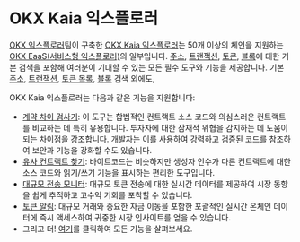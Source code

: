 # OKX Kaia 익스플로러

[OKX 익스플로러](https://www.okx.com/web3/explorer/eaas)팀이 구축한 [OKX Kaia 익스플로러](https://www.okx.com/web3/explorer/kaia)는 50개 이상의 체인을 지원하는 [OKX EaaS(서비스형 익스플로러)](https://www.okx.com/web3/explorer/eaas)의 일부입니다. [주소](https://www.okx.com/web3/explorer/kaia/address/0x417e2ab3dd563c8b0b6c50288c7c16c0ac1fad92), [트랜잭션](https://www.okx.com/web3/explorer/kaia/tx/0xb86a505b2d6cd1606543eb6a95201a4f062af315d325f432d04fb3b8184ee4ac), [토큰](https://www.okx.com/web3/explorer/kaia/token-list), [블록](https://www.okx.com/web3/explorer/kaia/block-list)에 대한 기본 검색을 포함해 여러분이 기대할 수 있는 모든 필수 도구와 기능을 제공합니다.
기본 [주소](https://www.okx.com/web3/explorer/kaia/address/0x417e2ab3dd563c8b0b6c50288c7c16c0ac1fad92), [트랜잭션](https://www.okx.com/web3/explorer/kaia/tx/0xb86a505b2d6cd1606543eb6a95201a4f062af315d325f432d04fb3b8184ee4ac), [토큰 목록](https://www.okx.com/web3/explorer/kaia/token-list), [블록](https://www.okx.com/web3/explorer/kaia/block-list) 검색 외에도,

OKX Kaia 익스플로러는 다음과 같은 기능을 지원합니다:

- [계약 차이 검사기](https://www.okx.com/web3/explorer/contract-diff#source-chain=klaytn&target-chain=klaytn): 이 도구는 합법적인 컨트랙트 소스 코드와 의심스러운 컨트랙트를 비교하는 데 특히 유용합니다. 투자자에 대한 잠재적 위협을 감지하는 데 도움이 되는 차이점을 강조합니다. 개발자는 이를 사용하여 강력하고 검증된 코드를 참조하여 보안과 기능을 강화할 수도 있습니다.
- [유사 컨트랙트 찾기](https://www.okx.com/web3/explorer/similar-contract#source-chain=klaytn): 바이트코드는 비슷하지만 생성자 인수가 다른 컨트랙트에 대한 소스 코드와 읽기/쓰기 기능을 표시하는 편리한 도구입니다.
- [대규모 전송 모니터](https://www.okx.com/web3/explorer/large-transfer-monitor/kaia): 대규모 토큰 전송에 대한 실시간 데이터를 제공하여 시장 동향을 쉽게 추적하고 고수익 기회를 포착할 수 있습니다.
- [토큰 알림](https://www.okx.com/web3/explorer/token-alert): 대규모 거래와 중요한 자금 이동을 포함한 포괄적인 실시간 온체인 데이터에 즉시 액세스하여 귀중한 시장 인사이트를 얻을 수 있습니다.
- 그리고 더! [여기](https://www.okx.com/web3/explorer/kaia)를 클릭하여 모든 기능을 살펴보세요.
